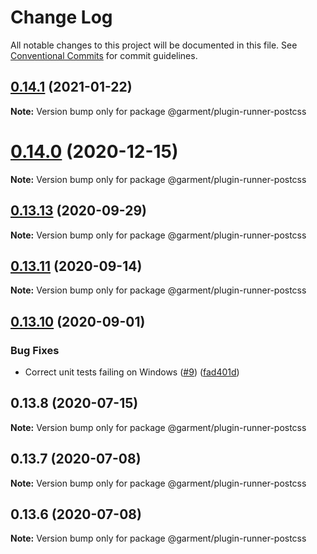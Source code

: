 # Change Log

All notable changes to this project will be documented in this file.
See [Conventional Commits](https://conventionalcommits.org) for commit guidelines.

## [0.14.1](https://github.com/Farfetch/garment/compare/v0.14.0...v0.14.1) (2021-01-22)

**Note:** Version bump only for package @garment/plugin-runner-postcss





# [0.14.0](https://github.com/Farfetch/garment/compare/v0.13.14...v0.14.0) (2020-12-15)

**Note:** Version bump only for package @garment/plugin-runner-postcss





## [0.13.13](https://github.com/Farfetch/garment/compare/v0.13.12...v0.13.13) (2020-09-29)

**Note:** Version bump only for package @garment/plugin-runner-postcss





## [0.13.11](https://github.com/Farfetch/garment/compare/v0.13.10...v0.13.11) (2020-09-14)

**Note:** Version bump only for package @garment/plugin-runner-postcss





## [0.13.10](https://github.com/Farfetch/garment/compare/v0.13.9...v0.13.10) (2020-09-01)


### Bug Fixes

* Correct unit tests failing on Windows ([#9](https://github.com/Farfetch/garment/issues/9)) ([fad401d](https://github.com/Farfetch/garment/commit/fad401d822672882dfc550f8185acbc698a4a6be))





## 0.13.8 (2020-07-15)

**Note:** Version bump only for package @garment/plugin-runner-postcss





## 0.13.7 (2020-07-08)

**Note:** Version bump only for package @garment/plugin-runner-postcss





## 0.13.6 (2020-07-08)

**Note:** Version bump only for package @garment/plugin-runner-postcss
